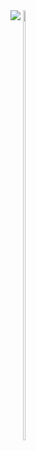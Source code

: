 <div>
  <a href="s" style="display: inline-block; vertical-align: top;">
    <img src="https://github-readme-stats.vercel.app/api/top-langs/?username=kdh4718&exclude_repo=dkssud8150.github.io&layout=compact&theme=tokyonight" />
  </a>
  <a href="s" style="display: inline-block; vertical-align: top;">
    <img src="https://github-readme-stats.vercel.app/api?username=kdh4718&theme=tokyonight&show_icons=true" width="42%" />
  </a>
</div>
